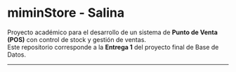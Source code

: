# miminStore - Salina

Proyecto académico para el desarrollo de un sistema de **Punto de Venta (POS)** con control de stock y gestión de ventas.  
Este repositorio corresponde a la **Entrega 1** del proyecto final de Base de Datos.

---




